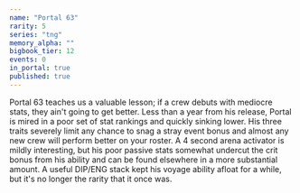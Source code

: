 ```yaml
---
name: "Portal 63"
rarity: 5
series: "tng"
memory_alpha: ""
bigbook_tier: 12
events: 0
in_portal: true
published: true
---
```


Portal 63 teaches us a valuable lesson; if a crew debuts with mediocre stats, they ain't going to get better. Less than a year from his release, Portal is mired in a poor set of stat rankings and quickly sinking lower. His three traits severely limit any chance to snag a stray event bonus and almost any new crew will perform better on your roster. A 4 second arena activator is mildly interesting, but his poor passive stats somewhat undercut the crit bonus from his ability and can be found elsewhere in a more substantial amount. A useful DIP/ENG stack kept his voyage ability afloat for a while, but it's no longer the rarity that it once was.
